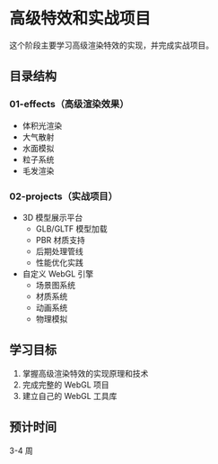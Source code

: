 # 高级特效和实战项目

这个阶段主要学习高级渲染特效的实现，并完成实战项目。

## 目录结构

### 01-effects（高级渲染效果）
- 体积光渲染
- 大气散射
- 水面模拟
- 粒子系统
- 毛发渲染

### 02-projects（实战项目）
- 3D 模型展示平台
  - GLB/GLTF 模型加载
  - PBR 材质支持
  - 后期处理管线
  - 性能优化实践
- 自定义 WebGL 引擎
  - 场景图系统
  - 材质系统
  - 动画系统
  - 物理模拟

## 学习目标
1. 掌握高级渲染特效的实现原理和技术
2. 完成完整的 WebGL 项目
3. 建立自己的 WebGL 工具库

## 预计时间
3-4 周
